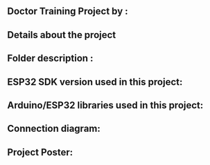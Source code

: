 ## Doctor Training Project by :  
  
## Details about the project
 
## Folder description :

## ESP32 SDK version used in this project: 

## Arduino/ESP32 libraries used in this project:

## Connection diagram:

## Project Poster:
